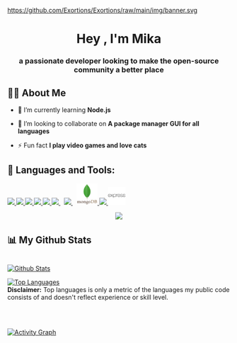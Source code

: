 https://github.com/Exortions/Exortions/raw/main/img/banner.svg

<h1 align="center">Hey , I'm Mika</h1>
<h3 align="center">a passionate developer looking to make the open-source community a better place</h3>


## 🙋‍♂️ About Me

- 🌱 I’m currently learning **Node.js**

- 👯 I’m looking to collaborate on **A package manager GUI for all languages**

- ⚡ Fun fact **I play video games and love cats**

## 🚀 Languages and Tools:

<p align="left">
    <a href="https://www.java.com" target="_blank"> <img src="https://img.icons8.com/color/48/000000/java-coffee-cup-logo.png"/> </a>
    <a href="https://developer.mozilla.org/en-US/docs/Web/JavaScript" target="_blank"> <img src="https://img.icons8.com/color/48/000000/javascript.png"/> </a> 
    <a href="https://www.w3.org/html/" target="_blank"> <img src="https://img.icons8.com/color/48/000000/html-5.png"/> </a> 
    <a href="https://www.w3schools.com/css/" target="_blank"> <img src="https://img.icons8.com/color/48/000000/css3.png"/> </a> 
    <a href="https://www.python.org" target="_blank"> <img src="https://img.icons8.com/color/48/000000/python.png"/> </a> 
    <a style="padding-right:8px;" href="https://nodejs.org" target="_blank"> <img src="https://img.icons8.com/color/48/000000/nodejs.png"/> </a> 
    <a style="padding-right:8px;" href="https://www.mysql.com/" target="_blank"> <img src="https://img.icons8.com/fluent/50/000000/mysql-logo.png"/> </a>
    <a href="https://www.mongodb.com/" target="_blank"> <img src="https://raw.githubusercontent.com/devicons/devicon/master/icons/mongodb/mongodb-original-wordmark.svg" alt="mongodb" width="48" height="48"/> </a> 
    <a href="https://git-scm.com/" target="_blank"> <img src="https://img.icons8.com/color/48/000000/git.png"/> </a> 
    <a href="https://expressjs.com" target="_blank"> <img src="https://raw.githubusercontent.com/devicons/devicon/master/icons/express/express-original-wordmark.svg" alt="express" width="40" height="40"/> </a>
</p>

<p align="center">
    <a href="#">
        <img src="https://github-readme-streak-stats.herokuapp.com?user=Exortions&theme=buefy-dark&hide_border=true&date_format=M%20j%5B%2C%20Y%5D&currStreakNum=7957D4&currStreakLabel=7957D4"/>
    </a>
</p>

## 📊 My Github Stats


  <br/>
  <a href="#"><img alt="Github Stats" src="https://github-readme-stats.vercel.app/api?username=Exortions&show_icons=true&count_private=true&theme=buefy&hide_border=true&bg_color=1a1b27" /></a>

  <a href="#"><img alt="Top Languages" src="https://github-readme-stats.vercel.app/api/top-langs/?username=Exortions&langs_count=8&count_private=true&layout=compact&theme=buefy&hide_border=true&bg_color=1a1b27" /></a>
  <br/>
  <b>Disclaimer:</b> Top languages is only a metric of the languages my public code consists of and doesn't reflect experience or skill level.

<br/>
<br/>

<a href="#"><img alt="Activity Graph" src="https://activity-graph.herokuapp.com/graph?username=Exortions&bg_color=0D1117&color=7051c6&line=7051c6&point=FFFFFF&hide_border=true" /></a>
